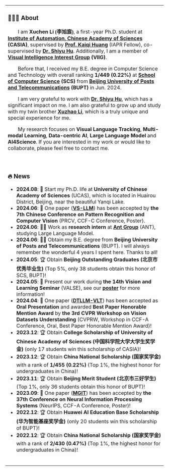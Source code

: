 <table>

<tr><td>

### 👨🏻‍💻 About
<p>
  &emsp;&emsp;I am <b>Xuchen Li <font face="楷体">(李旭宸)</font></b>, a first-year Ph.D. student at <b><a href="http://english.ia.cas.cn/"> Institute of Automation, Chinese Academy of Sciences</a> (CASIA)</b>, supervised by <b><a href="https://people.ucas.ac.cn/~huangkaiqi?language=en">Prof. Kaiqi Huang</a></b> (IAPR Fellow), co-supervised by <b><a href="https://huuuuusy.github.io/">Dr. Shiyu Hu</a></b>. Additionally, I am a member of <b><a href="http://viig.aitestunion.com/">Visual Intelligence Interest Group</a> (VIIG)</b>.
</p>
<p>
    &emsp;&emsp;Before that, I received my B.E. degree in Computer Science and Technology with overall ranking <b>1/449 (0.22%)</b> at <b><a href="https://scs.bupt.edu.cn/">School of Computer Science</a> (SCS)</b> from <b><a href="https://www.bupt.edu.cn/">Beijing University of Posts and Telecommunications</a> (BUPT)</b> in Jun. 2024.
</p>
<p>
  &emsp;&emsp;I am very grateful to work with <b><a href="https://huuuuusy.github.io/">Dr. Shiyu Hu</a></b>, which has a significant impact on me. I am also grateful to grow up and study with my twin brother <b><a href="https://xuzhaoli.github.io/">Xuzhao Li</a></b>, which is a truly unique and special experience for me.
</p>
<p>
  &emsp;&emsp;My research focuses on <b>Visual Language Tracking</b>, <b>Multi-modal Learning</b>, <b>Data-centric AI</b>, <b>Large Language Model</b> and <b>AI4Science</b>. If you are interested in my work or would like to collaborate, please feel free to contact me.
</p>

<br>
</td></tr>

<tr><td>

### 🔥 News

- **2024.08**: 📣 Start my Ph.D. life at **University of Chinese Academy of Sciences** (UCAS), which is located in Huairou District, Beijing, near the beautiful Yanqi Lake.
- **2024.06**: 📝 One paper ([**VS-LLM**](https://xuchen-li.github.io/#VSLLM)) has been accepted by **the 7th Chinese Conference on Pattern Recognition and Computer Vision** (PRCV, CCF-C Conference, Poster).
- **2024.06**: 👩‍💻 Work as **research intern** at **<a href="https://www.antgroup.com/en">Ant Group</a>** (ANT), studying Large Language Model.
- **2024.06**: 👨‍🎓 Obtain my B.E. degree from **Beijing University of Posts and Telecommunications** (BUPT). I will always remember the wonderful 4 years I spent here. Thanks to all!
- **2024.05**: 🏆 Obtain **Beijing Outstanding Graduates (<font face="楷体">北京市优秀毕业生</font>)** (Top 5%, only 38 students obtain this honor of SCS, BUPT)!
- **2024.05**: 📣 Present our work during **the 14th Vision and Learning Seminar** (VALSE), see our [**poster**](https://xuchen-li.github.io/files/VALSE-poster.pdf) for more information!
- **2024.04**: 📝 One paper ([**DTLLM-VLT**](https://xuchen-li.github.io/#DTLLM)) has been accepted as **Oral Presentation** and awarded **Best Paper Honorable Mention Award** by **the 3rd CVPR Workshop on Vision Datasets Understanding** (CVPRW, Workshop in CCF-A Conference, Oral, Best Paper Honorable Mention Award)!
- **2023.12**: 🏆 Obtain **College Scholarship of University of Chinese Academy of Sciences (<font face="楷体">中国科学院大学大学生奖学金</font>)** (only 17 students win this scholarship of CASIA)!
- **2023.12**: 🏆 Obtain **China National Scholarship (<font face="楷体">国家奖学金</font>)** with a rank of **1/455 (0.22%)** (Top 1%, the highest honor for undergraduates in China)!
- **2023.11**: 🏆 Obtain **Beijing Merit Student (<font face="楷体">北京市三好学生</font>)** (Top 1%, only 36 students obtain this honor of BUPT)!
- **2023.09**: 📝 One paper ([**MGIT**](https://xuchen-li.github.io/#MGIT)) has been accepted by **the 37th Conference on Neural Information Processing Systems** (NeurIPS, CCF-A Conference, Poster)!
- **2022.12**: 🏆 Obtain **Huawei AI Education Base Scholarship (<font face="楷体">华为智能基座奖学金</font>)** (only 20 students win this scholarship of BUPT)!
- **2022.12**: 🏆 Obtain **China National Scholarship (<font face="楷体">国家奖学金</font>)** with a rank of **2/430 (0.47%)** (Top 1%, the highest honor for undergraduates in China)!

<br>
</td></tr>

</table>
